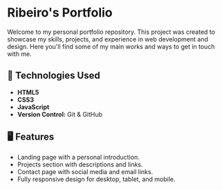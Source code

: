 # Ribeiro's Portfolio

Welcome to my personal portfolio repository. This project was created to showcase my skills, projects, and experience in web development and design. Here you'll find some of my main works and ways to get in touch with me.

## 🚀 Technologies Used

- **HTML5**
- **CSS3**
- **JavaScript**
- **Version Control:** Git & GitHub

## 🖥️ Features

- Landing page with a personal introduction.
- Projects section with descriptions and links.
- Contact page with social media and email links.
- Fully responsive design for desktop, tablet, and mobile.
